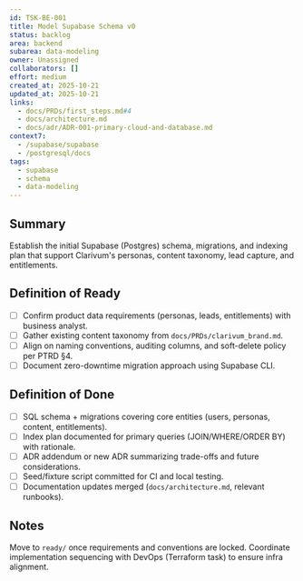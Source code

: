 ```yaml
---
id: TSK-BE-001
title: Model Supabase Schema v0
status: backlog
area: backend
subarea: data-modeling
owner: Unassigned
collaborators: []
effort: medium
created_at: 2025-10-21
updated_at: 2025-10-21
links:
  - docs/PRDs/first_steps.md#4
  - docs/architecture.md
  - docs/adr/ADR-001-primary-cloud-and-database.md
context7:
  - /supabase/supabase
  - /postgresql/docs
tags:
  - supabase
  - schema
  - data-modeling
---
```


## Summary
Establish the initial Supabase (Postgres) schema, migrations, and indexing plan that support Clarivum's personas, content taxonomy, lead capture, and entitlements.

## Definition of Ready
- [ ] Confirm product data requirements (personas, leads, entitlements) with business analyst.
- [ ] Gather existing content taxonomy from `docs/PRDs/clarivum_brand.md`.
- [ ] Align on naming conventions, auditing columns, and soft-delete policy per PTRD §4.
- [ ] Document zero-downtime migration approach using Supabase CLI.

## Definition of Done
- [ ] SQL schema + migrations covering core entities (users, personas, content, entitlements).
- [ ] Index plan documented for primary queries (JOIN/WHERE/ORDER BY) with rationale.
- [ ] ADR addendum or new ADR summarizing trade-offs and future considerations.
- [ ] Seed/fixture script committed for CI and local testing.
- [ ] Documentation updates merged (`docs/architecture.md`, relevant runbooks).

## Notes
Move to `ready/` once requirements and conventions are locked. Coordinate implementation sequencing with DevOps (Terraform task) to ensure infra alignment.
